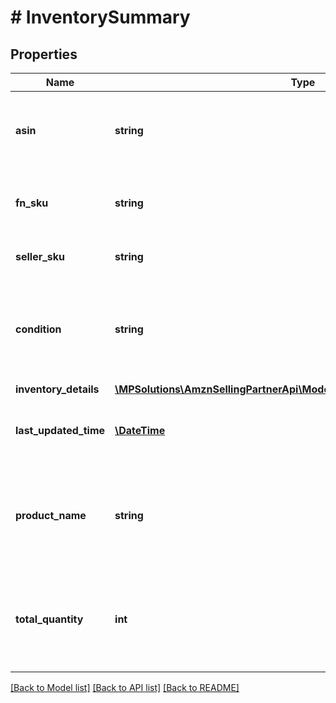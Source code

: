 # # InventorySummary

## Properties

Name | Type | Description | Notes
------------ | ------------- | ------------- | -------------
**asin** | **string** | The Amazon Standard Identification Number (ASIN) of an item. | [optional]
**fn_sku** | **string** | Amazon&#39;s fulfillment network SKU identifier. | [optional]
**seller_sku** | **string** | The seller SKU of the item. | [optional]
**condition** | **string** | The condition of the item as described by the seller (for example, New Item). | [optional]
**inventory_details** | [**\MPSolutions\AmznSellingPartnerApi\Models\FbaInventory\InventoryDetails**](InventoryDetails.md) |  | [optional]
**last_updated_time** | [**\DateTime**](\DateTime.md) | The date and time that any quantity was last updated. | [optional]
**product_name** | **string** | The localized language product title of the item within the specific marketplace. | [optional]
**total_quantity** | **int** | The total number of units in an inbound shipment or in Amazon fulfillment centers. | [optional]

[[Back to Model list]](../../README.md#models) [[Back to API list]](../../README.md#endpoints) [[Back to README]](../../README.md)
